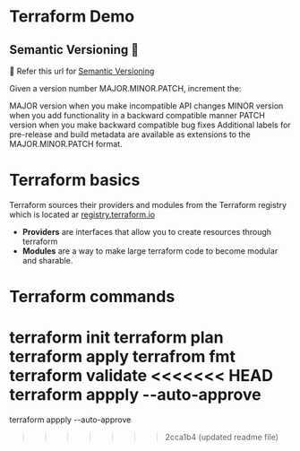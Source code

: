 # Terraform Demo

## Semantic Versioning :mage: 
:mage:
Refer this url for [Semantic Versioning](https://semver.org/)

Given a version number MAJOR.MINOR.PATCH, increment the:

MAJOR version when you make incompatible API changes
MINOR version when you add functionality in a backward compatible manner
PATCH version when you make backward compatible bug fixes
Additional labels for pre-release and build metadata are available as extensions to the MAJOR.MINOR.PATCH format.


# Terraform basics
Terraform sources their providers and modules from the Terraform registry which is located ar [registry.terraform.io](https://registry.terraform.io)

- **Providers** are interfaces that allow you to create resources through terraform
- **Modules** are a way to make large terraform code to become modular and sharable.

# Terraform commands 

terraform init
terraform plan
terraform apply
terrafrom fmt
terraform validate
<<<<<<< HEAD
terraform appply --auto-approve
=======
terraform appply --auto-approve
>>>>>>> 2cca1b4 (updated readme file)
